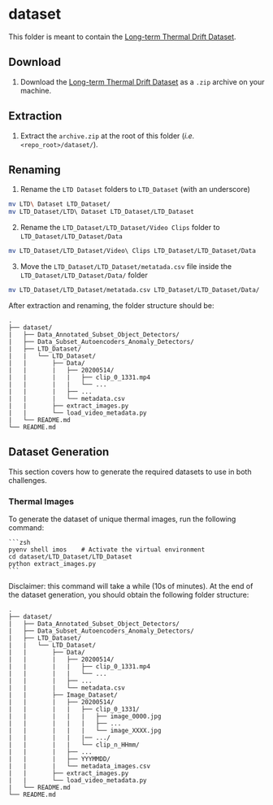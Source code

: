 # dataset

This folder is meant to contain the
[Long-term Thermal Drift Dataset](https://www.kaggle.com/datasets/ivannikolov/longterm-thermal-drift-dataset).

## Download

1. Download the
[Long-term Thermal Drift Dataset](https://www.kaggle.com/datasets/ivannikolov/longterm-thermal-drift-dataset)
as a `.zip` archive on your machine.

## Extraction

1. Extract the `archive.zip` at the root of this folder (*i.e.* `<repo_root>/dataset/`).

## Renaming

1. Rename the `LTD Dataset` folders to `LTD_Dataset` (with an underscore)

```bash
mv LTD\ Dataset LTD_Dataset/
mv LTD_Dataset/LTD\ Dataset LTD_Dataset/LTD_Dataset
```

2. Rename the `LTD_Dataset/LTD_Dataset/Video Clips` folder to `LTD_Dataset/LTD_Dataset/Data`

```bash
mv LTD_Dataset/LTD_Dataset/Video\ Clips LTD_Dataset/LTD_Dataset/Data
```

3. Move the `LTD_Dataset/LTD_Dataset/metatada.csv` file inside the `LTD_Dataset/LTD_Dataset/Data/` folder

```bash
mv LTD_Dataset/LTD_Dataset/metatada.csv LTD_Dataset/LTD_Dataset/Data/
```

After extraction and renaming, the folder structure should be:

    .
    ├── dataset/
    |   ├── Data_Annotated_Subset_Object_Detectors/
    |   ├── Data_Subset_Autoencoders_Anomaly_Detectors/
    |   ├── LTD_Dataset/
    |   |   └── LTD_Dataset/
    |   |       ├── Data/
    |   |       |   ├── 20200514/
    |   |       |   |   ├── clip_0_1331.mp4
    |   |       |   |   └── ...
    |   |       |   ├── ...
    |   |       |   └── metadata.csv
    |   |       ├── extract_images.py
    |   |       └── load_video_metadata.py
    |   └── README.md
    └── README.md

## Dataset Generation

This section covers how to generate the required datasets to use in both challenges.

### Thermal Images

To generate the dataset of unique thermal images, run the following command:

    ```zsh
    pyenv shell imos    # Activate the virtual environment
    cd dataset/LTD_Dataset/LTD_Dataset
    python extract_images.py
    ```

Disclaimer: this command will take a while (10s of minutes). At the end of the dataset
generation, you should obtain the following folder structure:

    .
    ├── dataset/
    |   ├── Data_Annotated_Subset_Object_Detectors/
    |   ├── Data_Subset_Autoencoders_Anomaly_Detectors/
    |   ├── LTD_Dataset/
    |   |   └── LTD_Dataset/
    |   |       ├── Data/
    |   |       |   ├── 20200514/
    |   |       |   |   ├── clip_0_1331.mp4
    |   |       |   |   └── ...
    |   |       |   ├── ...
    |   |       |   └── metadata.csv
    |   |       ├── Image_Dataset/
    |   |       |   ├── 20200514/
    |   |       |   |   ├── clip_0_1331/
    |   |       |   |   |   ├── image_0000.jpg
    |   |       |   |   |   ├── ...
    |   |       |   |   |   └── image_XXXX.jpg
    |   |       |   |   |── .../
    |   |       |   |   └── clip_n_HHmm/
    |   |       |   ├── ...
    |   |       |   ├── YYYMMDD/
    |   |       |   └── metadata_images.csv
    |   |       ├── extract_images.py
    |   |       └── load_video_metadata.py
    |   └── README.md
    └── README.md
